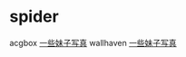 # spider

acgbox [一些妹子写真](https://github.com/liuchuancong/spider/tree/master/acgbox "acgbox")
wallhaven [一些妹子写真](https://github.com/liuchuancong/spider/tree/master/acgbox "acgbox")